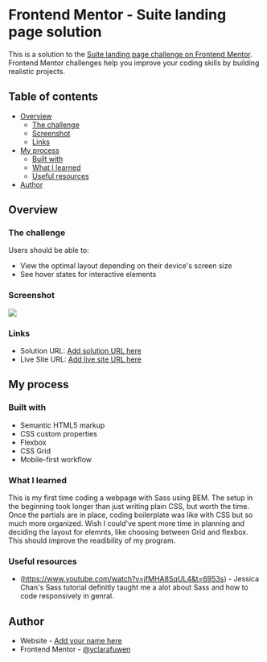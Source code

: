 # Frontend Mentor - Suite landing page solution

This is a solution to the [Suite landing page challenge on Frontend Mentor](https://www.frontendmentor.io/challenges/suite-landing-page-tj_eaU-Ra). Frontend Mentor challenges help you improve your coding skills by building realistic projects.

## Table of contents

- [Overview](#overview)
  - [The challenge](#the-challenge)
  - [Screenshot](#screenshot)
  - [Links](#links)
- [My process](#my-process)
  - [Built with](#built-with)
  - [What I learned](#what-i-learned)
  - [Useful resources](#useful-resources)
- [Author](#author)

## Overview

### The challenge

Users should be able to:

- View the optimal layout depending on their device's screen size
- See hover states for interactive elements

### Screenshot

![](./screenshot.jpg)

### Links

- Solution URL: [Add solution URL here](https://your-solution-url.com)
- Live Site URL: [Add live site URL here](https://your-live-site-url.com)

## My process

### Built with

- Semantic HTML5 markup
- CSS custom properties
- Flexbox
- CSS Grid
- Mobile-first workflow

### What I learned

This is my first time coding a webpage with Sass using BEM. The setup in the beginning took longer than just writing plain CSS, but worth the time. Once the partials are in place, coding boilerplate was like with CSS but so much more organized. Wish I could've spent more time in planning and deciding the layout for elemnts, like choosing between Grid and flexbox. This should improve the readibility of my program.

### Useful resources

- (https://www.youtube.com/watch?v=jfMHA8SqUL4&t=6953s) - Jessica Chan's Sass tutorial definitly taught me a alot about Sass and how to code responsively in genral.

## Author

- Website - [Add your name here](https://www.your-site.com)
- Frontend Mentor - [@yclarafuwen](https://www.frontendmentor.io/profile/clarafuwen)

